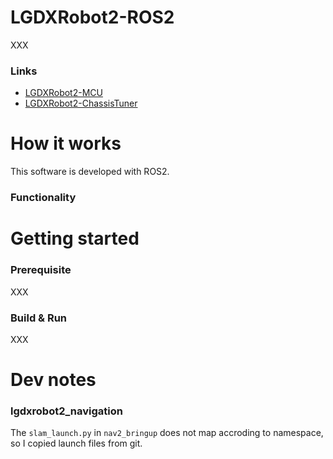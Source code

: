 # LGDXRobot2-ROS2

XXX

### Links

*   [LGDXRobot2-MCU](https://gitlab.com/yukaitung/lgdxrobot2-mcu)
*   [LGDXRobot2-ChassisTuner](https://gitlab.com/yukaitung/lgdxrobot2-chassistuner)

# How it works

This software is developed with ROS2.

### Functionality

# Getting started

### Prerequisite

XXX

### Build & Run

XXX

# Dev notes

### lgdxrobot2_navigation

The `slam_launch.py` in `nav2_bringup` does not map accroding to namespace, so I copied launch files from git.
